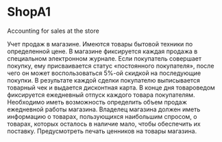 # ShopA1
Accounting for sales at the store

Учет продаж в магазине. Имеются товары бытовой техники по определенной цене. В магазине
фиксируется каждая продажа в специальном электронном журнале. Если покупатель совершает
покупку, ему присваивается статус «постоянного покупателя», после чего он может воспользоваться
5%-ой скидкой на последующие покупки. В результате каждой сделки покупателю выписывается
товарный чек и выдается дисконтная карта. В конце дня товароведом фиксируется ежедневный отпуск
каждого товара покупателям. Необходимо иметь возможность определить объем продаж ежедневной
работы магазина. Владелец магазина должен иметь информацию о товарах, пользующихся наибольшим
спросом, о товарах, которых осталось в наличие мало, чтобы обеспечить их поставку. Предусмотреть
печать ценников на товары магазина.
